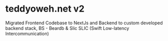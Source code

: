 # teddyoweh.net v2
 Migrated Frontend Codebase to NextJs and Backend to custom developed backend stack, BS - Beardb & Slic SLIC (Swift Low-latency Intercommunication)
